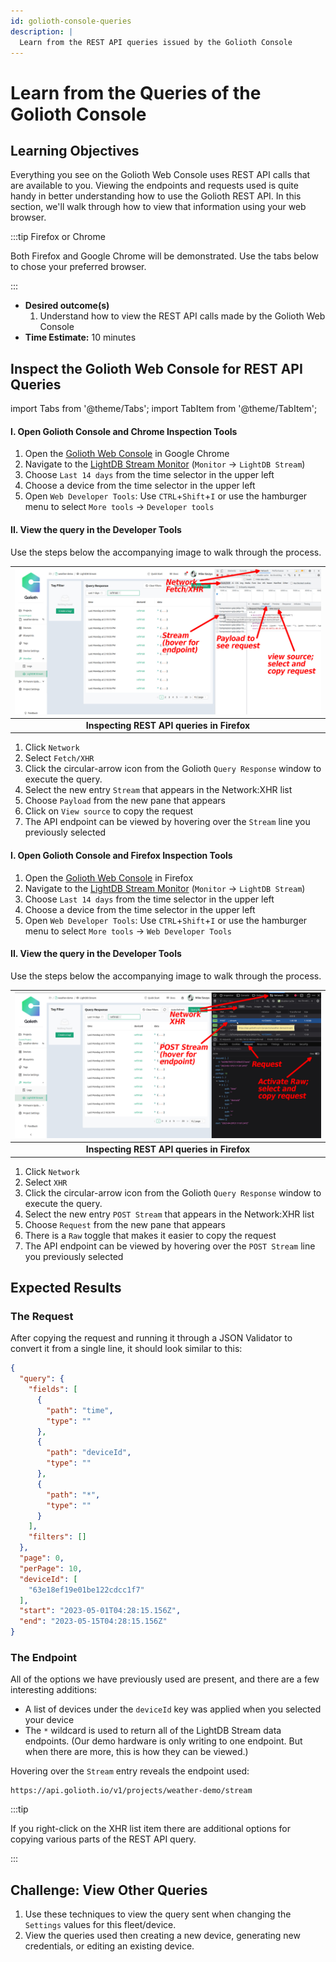 ```yaml
---
id: golioth-console-queries
description: |
  Learn from the REST API queries issued by the Golioth Console
---
```


# Learn from the Queries of the Golioth Console

## Learning Objectives

Everything you see on the Golioth Web Console uses REST API calls that are
available to you. Viewing the endpoints and requests used is quite handy in
better understanding how to use the Golioth REST API. In this section, we'll
walk through how to view that information using your web browser.

:::tip Firefox or Chrome

Both Firefox and Google Chrome will be demonstrated. Use the tabs below to chose
your preferred browser.

:::

* **Desired outcome(s)**
  1. Understand how to view the REST API calls made by the Golioth Web Console
* **Time Estimate:** 10 minutes

## Inspect the Golioth Web Console for REST API Queries

import Tabs from '@theme/Tabs';
import TabItem from '@theme/TabItem';

<Tabs>
<TabItem value="chrome" label="Google Chrome">

#### I. Open Golioth Console and Chrome Inspection Tools

1. Open the [Golioth Web Console](https://console.golioth.io) in Google Chrome
2. Navigate to the [LightDB Stream
   Monitor](https://console.golioth.io/lightdb-stream) (`Monitor` &rarr;
   `LightDB Stream`)
3. Choose `Last 14 days` from the time selector in the upper left
4. Choose a device from the time selector in the upper left
5. Open `Web Developer Tools`: Use `CTRL`+`Shift`+`I` or use the hamburger menu
   to select `More tools` &rarr; `Developer tools`

#### II. View the query in the Developer Tools

Use the steps below the accompanying image to walk through the process.

| ![Viewing REST API queries in Firefox](./assets/golioth-api-request-chrome.jpg) |
|:--:|
| **Inspecting REST API queries in Firefox** |

1. Click `Network`
2. Select `Fetch/XHR`
3. Click the circular-arrow icon from the Golioth `Query Response` window to
   execute the query.
4. Select the new entry `Stream` that appears in the Network:XHR list
5. Choose `Payload` from the new pane that appears
6. Click on `View source` to copy the request
7. The API endpoint can be viewed by hovering over the `Stream` line you
   previously selected

</TabItem>
<TabItem value="firefox" label="Firefox" default>

#### I. Open Golioth Console and Firefox Inspection Tools

1. Open the [Golioth Web Console](https://console.golioth.io) in Firefox
2. Navigate to the [LightDB Stream
   Monitor](https://console.golioth.io/lightdb-stream) (`Monitor` &rarr;
   `LightDB Stream`)
3. Choose `Last 14 days` from the time selector in the upper left
4. Choose a device from the time selector in the upper left
5. Open `Web Developer Tools`: Use `CTRL`+`Shift`+`I` or use the hamburger menu
   to select `More tools` &rarr; `Web Developer Tools`

#### II. View the query in the Developer Tools

Use the steps below the accompanying image to walk through the process.

| ![Viewing REST API queries in Firefox](./assets/golioth-api-request-firefox.jpg) |
|:--:|
| **Inspecting REST API queries in Firefox** |

1. Click `Network`
2. Select `XHR`
3. Click the circular-arrow icon from the Golioth `Query Response` window to
   execute the query.
4. Select the new entry `POST Stream` that appears in the Network:XHR list
5. Choose `Request` from the new pane that appears
6. There is a `Raw` toggle that makes it easier to copy the request
7. The API endpoint can be viewed by hovering over the `POST Stream` line
   you previously selected

</TabItem>
</Tabs>

## Expected Results

### The Request

After copying the request and running it through a JSON Validator to convert it
from a single line, it should look similar to this:

```json
{
  "query": {
    "fields": [
      {
        "path": "time",
        "type": ""
      },
      {
        "path": "deviceId",
        "type": ""
      },
      {
        "path": "*",
        "type": ""
      }
    ],
    "filters": []
  },
  "page": 0,
  "perPage": 10,
  "deviceId": [
    "63e18ef19e01be122cdcc1f7"
  ],
  "start": "2023-05-01T04:28:15.156Z",
  "end": "2023-05-15T04:28:15.156Z"
}
```

### The Endpoint

All of the options we have previously used are present, and there are a few
interesting additions:

* A list of devices under the `deviceId` key was applied when you selected your
  device
* The `*` wildcard is used to return all of the LightDB Stream data endpoints.
  (Our demo hardware is only writing to one endpoint. But when there are more,
  this is how they can be viewed.)

Hovering over the `Stream` entry reveals the endpoint used:

```
https://api.golioth.io/v1/projects/weather-demo/stream
```

:::tip

If you right-click on the XHR list item there are additional options for copying various
parts of the REST API query.

:::

## Challenge: View Other Queries

1. Use these techniques to view the query sent when changing the `Settings`
   values for this fleet/device.
2. View the queries used then creating a new device, generating new credentials,
   or editing an existing device.

